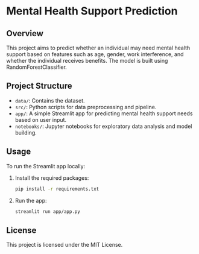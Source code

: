 
# Mental Health Support Prediction

## Overview
This project aims to predict whether an individual may need mental health support based on features such as age, gender, work interference, and whether the individual receives benefits. The model is built using RandomForestClassifier.

## Project Structure
- `data/`: Contains the dataset.
- `src/`: Python scripts for data preprocessing and pipeline.
- `app/`: A simple Streamlit app for predicting mental health support needs based on user input.
- `notebooks/`: Jupyter notebooks for exploratory data analysis and model building.

## Usage
To run the Streamlit app locally:
1. Install the required packages:
   ```bash
   pip install -r requirements.txt
   ```

2. Run the app:
   ```bash
   streamlit run app/app.py
   ```

## License
This project is licensed under the MIT License.
